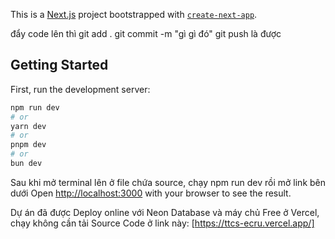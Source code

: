 This is a [Next.js](https://nextjs.org) project bootstrapped with [`create-next-app`](https://github.com/vercel/next.js/tree/canary/packages/create-next-app).

đẩy code lên thì
git add .
git commit -m "gì gì đó"
git push
là được

## Getting Started

First, run the development server:

```bash
npm run dev
# or
yarn dev
# or
pnpm dev
# or
bun dev
```

Sau khi mở terminal lên ở file chứa source, chạy npm run dev rồi mở link bên dưới
Open [http://localhost:3000](http://localhost:3000) with your browser to see the result.

Dự án đã được Deploy online với Neon Database và máy chủ Free ở Vercel, chạy không cần tải Source Code ở link này: [https://ttcs-ecru.vercel.app/]
